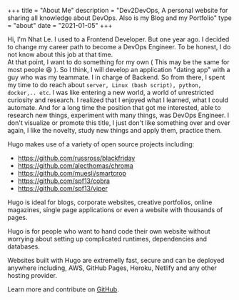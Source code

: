 +++
title = "About Me"
description = "Dev2DevOps, A personal website for sharing all knowledge about DevOps. Also is my Blog and my Portfolio"
type = "about"
date = "2021-01-05"
+++

Hi, I'm Nhat Le. I used to a Frontend Developer. But one year ago. I decided to change my career path to become a DevOps Engineer. To be honest, I do not know about this job at that time.  
At that point, I want to do something for my own ( This may be the same for most people :laughing: ). So I think, I will develop an application "dating app" with a guy who was my teammate. I in charge of Backend. So from there, I spent my time to do reach about `server, Linux (bash script), python, docker,.. etc`. I was like entering a new world, a world of unrestricted curiosity and research. I realized that I enjoyed what I learned, what I could automate. And for a long time the position that got me interested, able to research new things, experiment with many things, was DevOps Engineer. I don't visualize or promote this title, I just don't like something over and over again, I like the novelty, study new things and apply them, practice them.

Hugo makes use of a variety of open source projects including:

* https://github.com/russross/blackfriday
* https://github.com/alecthomas/chroma
* https://github.com/muesli/smartcrop
* https://github.com/spf13/cobra
* https://github.com/spf13/viper

Hugo is ideal for blogs, corporate websites, creative portfolios, online magazines, single page applications or even a website with thousands of pages.

Hugo is for people who want to hand code their own website without worrying about setting up complicated runtimes, dependencies and databases.

Websites built with Hugo are extremelly fast, secure and can be deployed anywhere including, AWS, GitHub Pages, Heroku, Netlify and any other hosting provider.

Learn more and contribute on [GitHub](https://github.com/gohugoio).



